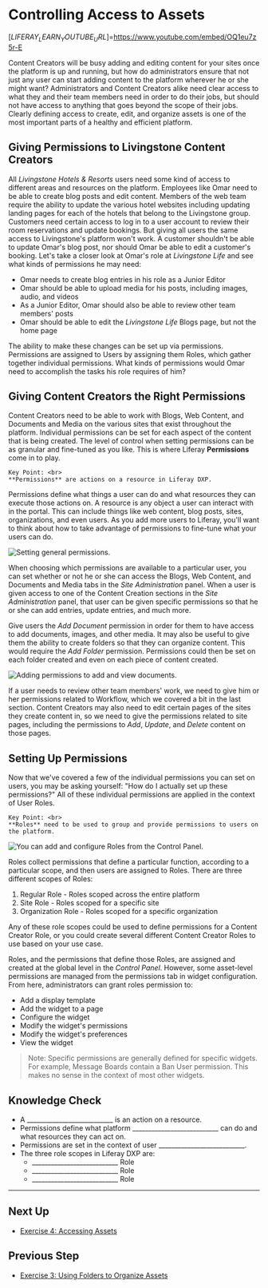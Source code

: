 # Controlling Access to Assets

[$LIFERAY_LEARN_YOUTUBE_URL$]=https://www.youtube.com/embed/OQ1eu7z5r-E

Content Creators will be busy adding and editing content for your sites once the platform is up and running, but how do administrators ensure that not just any user can start adding content to the platform wherever he or she might want? Administrators and Content Creators alike need clear access to what they and their team members need in order to do their jobs, but should not have access to anything that goes beyond the scope of their jobs. Clearly defining access to create, edit, and organize assets is one of the most important parts of a healthy and efficient platform.

## Giving Permissions to Livingstone Content Creators

All _Livingstone Hotels & Resorts_ users need some kind of access to different areas and resources on the platform. Employees like Omar need to be able to create blog posts and edit content. Members of the web team require the ability to update the various hotel websites including updating landing pages for each of the hotels that belong to the Livingstone group. Customers need certain access to log in to a user account to review their room reservations and update bookings. But giving all users the same access to Livingstone's platform won't work. A customer shouldn't be able to update Omar's blog post, nor should Omar be able to edit a customer's booking. Let's take a closer look at Omar's role at _Livingstone Life_ and see what kinds of permissions he may need:
* Omar needs to create blog entries in his role as a Junior Editor
* Omar should be able to upload media for his posts, including images, audio, and videos
* As a Junior Editor, Omar should also be able to review other team members' posts
* Omar should be able to edit the _Livingstone Life_ Blogs page, but not the home page

The ability to make these changes can be set up via permissions. Permissions are assigned to Users by assigning them Roles, which gather together individual permissions. What kinds of permissions would Omar need to accomplish the tasks his role requires of him?

## Giving Content Creators the Right Permissions

Content Creators need to be able to work with Blogs, Web Content, and Documents and Media on the various sites that exist throughout the platform. Individual permissions can be set for each aspect of the content that is being created. The level of control when setting permissions can be as granular and fine-tuned as you like. This is where Liferay **Permissions** come in to play.

```{important}
Key Point: <br>
**Permissions** are actions on a resource in Liferay DXP.
```

Permissions define what things a user can do and what resources they can execute those actions on. A resource is any object a user can interact with in the portal. This can include things like web content, blog posts, sites, organizations, and even users. As you add more users to Liferay, you'll want to think about how to take advantage of permissions to fine-tune what your users can do. 

![Setting general permissions.](./images/site-admin-and-view.png)

When choosing which permissions are available to a particular user, you can set whether or not he or she can access the Blogs, Web Content, and Documents and Media tabs in the _Site Administration_ panel. When a user is given access to one of the Content Creation sections in the _Site Administration_ panel, that user can be given specific permissions so that he or she can add entries, update entries, and much more.

Give users the _Add Document_ permission in order for them to have access to add documents, images, and other media. It may also be useful to give them the ability to create folders so that they can organize content. This would require the _Add Folder_ permission. Permissions could then be set on each folder created and even on each piece of content created.

![Adding permissions to add and view documents.](./images/subfolder-doc-update.png)

If a user needs to review other team members' work, we need to give him or her permissions related to Workflow, which we covered a bit in the last section. Content Creators may also need to edit certain pages of the sites they create content in, so we need to give the permissions related to site pages, including the permissions to _Add_, _Update_, and _Delete_ content on those pages.

## Setting Up Permissions

Now that we've covered a few of the individual permissions you can set on users, you may be asking yourself: "How do I actually set up these permissions?" All of these individual permissions are applied in the context of User Roles.

```{important}
Key Point: <br>
**Roles** need to be used to group and provide permissions to users on the platform.
```

![You can add and configure Roles from the Control Panel.](./images/roles.png)

Roles collect permissions that define a particular function, according to a particular scope, and then users are assigned to Roles. There are three different scopes of Roles:
1. Regular Role - Roles scoped across the entire platform
2. Site Role - Roles scoped for a specific site
3. Organization Role - Roles scoped for a specific organization

Any of these role scopes could be used to define permissions for a Content Creator Role, or you could create several different Content Creator Roles to use based on your use case.

Roles, and the permissions that define those Roles, are assigned and created at the global level in the _Control Panel_. However, some asset-level permissions are managed from the permissions tab in widget configuration. From here, administrators can grant roles permission to:

- Add a display template
- Add the widget to a page
- Configure the widget
- Modify the widget's permissions
- Modify the widget's preferences
- View the widget

> Note: Specific permissions are generally defined for specific widgets. For example, Message Boards contain a Ban User permission. This makes no sense in the context of most other widgets.

## Knowledge Check

* A ___________________________ is an action on a resource.
* Permissions define what platform ___________________________ can do and what resources they can act on.
* Permissions are set in the context of user ___________________________.
* The three role scopes in Liferay DXP are: 
    * ___________________________ Role
    * ___________________________ Role
    * ___________________________ Role

---

## Next Up

* [Exercise 4: Accessing Assets](./exercise-4-accessing-assets.md)

## Previous Step

* [Exercise 3: Using Folders to Organize Assets](./exercise-3-using-folders-to-organize-assets.md)